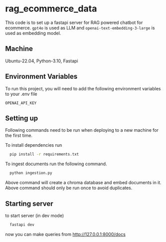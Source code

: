 # rag_ecommerce_data


This code is to set up a fastapi server for RAG powered chatbot for ecommerce. `gpt4o` is used as LLM and `openai-text-embedding-3-large` is used as embedding model.
## Machine

Ubuntu-22.04, Python-3.10, Fastapi


## Environment Variables

To run this project, you will need to add the following environment variables to your .env file

`OPENAI_API_KEY`


## Setting up
Following commands need to be run when deploying to a new machine for the first time.

To install dependencies run

```bash
  pip install -r requirements.txt
```

To ingest documents run the following command. 
```bash
  python ingestion.py
```
Above command will create a chroma database and embed documents in it. Above command should only be run once to avoid duplicates.
## Starting server

to start server (in dev mode)

```bash
  fastapi dev
```

now you can make queries from http://127.0.0.1:8000/docs
